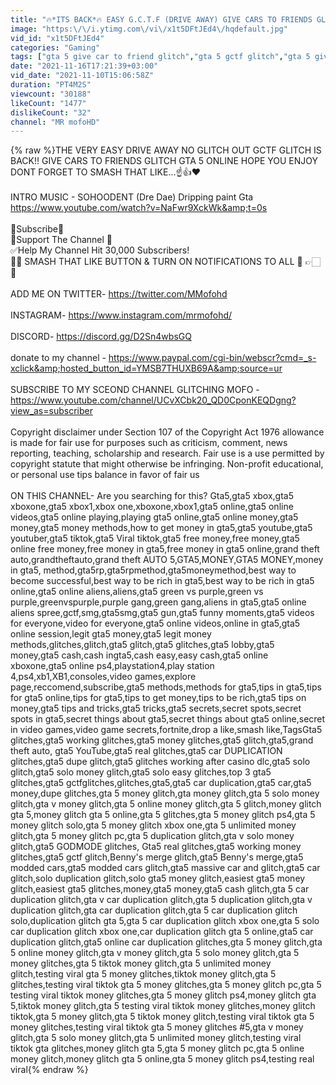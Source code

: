 ```yaml
---
title: "🔥*ITS BACK*🔥 EASY G.C.T.F (DRIVE AWAY) GIVE CARS TO FRIENDS GLITCH GTA 5 ONLINE NO GLITCH OUT"
image: "https:\/\/i.ytimg.com\/vi\/x1t5DFtJEd4\/hqdefault.jpg"
vid_id: "x1t5DFtJEd4"
categories: "Gaming"
tags: ["gta 5 give car to friend glitch","gta 5 gctf glitch","gta 5 give cars to friends glitch"]
date: "2021-11-16T17:21:39+03:00"
vid_date: "2021-11-10T15:06:58Z"
duration: "PT4M2S"
viewcount: "30188"
likeCount: "1477"
dislikeCount: "32"
channel: "MR mofoHD"
---
```

{% raw %}THE VERY EASY DRIVE AWAY NO GLITCH OUT GCTF GLITCH IS BACK!! GIVE CARS TO FRIENDS GLITCH GTA 5 ONLINE HOPE YOU ENJOY DONT FORGET TO SMASH THAT LIKE...☝👍❤️️<br /><br />INTRO MUSIC - SOHOODENT (Dre Dae) Dripping paint Gta<br /><a rel="nofollow" target="blank" href="https://www.youtube.com/watch?v=NaFwr9XckWk&amp;t=0s">https://www.youtube.com/watch?v=NaFwr9XckWk&amp;t=0s</a><br /><br />🔺Subscribe🔺<br />📣Support The Channel 📣<br />✅Help My Channel Hit 30,000 Subscribers!<br />👊🏼 SMASH THAT LIKE BUTTON &amp; TURN ON NOTIFICATIONS TO ALL 🔕 👉🏻 🔔<br /><br />ADD ME ON TWITTER- <a rel="nofollow" target="blank" href="https://twitter.com/MMofohd">https://twitter.com/MMofohd</a><br /><br />INSTAGRAM- <a rel="nofollow" target="blank" href="https://www.instagram.com/mrmofohd/">https://www.instagram.com/mrmofohd/</a><br /><br />DISCORD- <a rel="nofollow" target="blank" href="https://discord.gg/D2Sn4wbsGQ">https://discord.gg/D2Sn4wbsGQ</a><br /><br />donate to my channel  -   <a rel="nofollow" target="blank" href="https://www.paypal.com/cgi-bin/webscr?cmd=_s-xclick&amp;hosted_button_id=YMSB7THUXB69A&amp;source=ur">https://www.paypal.com/cgi-bin/webscr?cmd=_s-xclick&amp;hosted_button_id=YMSB7THUXB69A&amp;source=ur</a><br /><br />SUBSCRIBE TO MY SCEOND CHANNEL  GLITCHING MOFO - <a rel="nofollow" target="blank" href="https://www.youtube.com/channel/UCvXCbk20_QD0CponKEQDgng?view_as=subscriber">https://www.youtube.com/channel/UCvXCbk20_QD0CponKEQDgng?view_as=subscriber</a>  <br /><br />Copyright disclaimer under Section 107 of the Copyright Act 1976 allowance is made for fair use for purposes such as criticism, comment, news reporting, teaching, scholarship and research. Fair use is a use permitted by copyright statute that might otherwise be infringing. Non-profit educational, or personal use tips balance in favor of fair us <br /><br />ON THIS CHANNEL- Are you searching for this? Gta5,gta5 xbox,gta5 xboxone,gta5 xbox1,xbox one,xboxone,xbox1,gta5 online,gta5 online videos,gta5 online playing,playing gta5 online,gta5 online money,gta5 money,gta5 money methods,how to get money in gta5,gta5 youtube,gta5 youtuber,gta5 tiktok,gta5 Viral tiktok,gta5 free money,free money,gta5 online free money,free money in gta5,free money in gta5 online,grand theft auto,grandtheftauto,grand theft AUTO 5,GTA5,MONEY,GTA5 MONEY,money in gta5, method,gta5rp,gta5rpmethod,gta5moneymethod,best way to become successful,best way to be rich in gta5,best way to be rich in gta5 online,gta5 online aliens,aliens,gta5 green vs purple,green vs purple,greenvspurple,purple gang,green gang,aliens in gta5,gta5 online aliens spree,gctf,smg,gta5smg,gta5 gun,gta5 funny moments,gta5 videos for everyone,video for everyone,gta5 online videos,online in gta5,gta5 online session,legit gta5 money,gta5 legit money methods,glitches,glitch,gta5 glitch,gta5 glitches,gta5 lobby,gta5 money,gta5 cash,cash ingta5,cash easy,easy cash,gta5 online xboxone,gta5 online ps4,playstation4,play station 4,ps4,xb1,XB1,consoles,video games,explore page,reccomend,subscribe,gta5 methods,methods for gta5,tips in gta5,tips for gta5 online,tips for gta5,tips to get money,tips to be rich,gta5 tips on money,gta5 tips and tricks,gta5 tricks,gta5 secrets,secret spots,secret spots in gta5,secret things about gta5,secret things about gta5 online,secret in video games,video game secrets,fortnite,drop a like,smash like,TagsGta5 glitches,gta5 working glitches,gta5 money glitches,gta5 glitch,gta5,grand theft auto, gta5 YouTube,gta5 real glitches,gta5 car DUPLICATION glitches,gta5 dupe glitch,gta5 glitches working after casino dlc,gta5 solo glitch,gta5 solo money glitch,gta5 solo easy glitches,top 3 gta5 glitches,gta5 gctfglitches,glitches,gta5,gta5 car duplication,gta5 car,gta5 money,dupe glitches,gta 5 money glitch,gta money glitch,gta 5 solo money glitch,gta v money glitch,gta 5 online money glitch,gta 5 glitch,money glitch gta 5,money glitch gta 5 online,gta 5 glitches,gta 5 money glitch ps4,gta 5 money glitch solo,gta 5 money glitch xbox one,gta 5 unlimited money glitch,gta 5 money glitch pc,gta 5 duplication glitch,gta v solo money glitch,gta5 GODMODE glitches, Gta5 real glitches,gta5 working money glitches,gta5 gctf glitch,Benny's merge glitch,gta5 Benny's merge,gta5 modded cars,gta5 modded cars glitch,gta5 massive car and glitch,gta5 car glitch,solo duplication glitch,solo gta5 money glitch,easiest gta5 money glitch,easiest gta5 glitches,money,gta5 money,gta5 cash glitch,gta 5 car duplication glitch,gta v car duplication glitch,gta 5 duplication glitch,gta v duplication glitch,gta car duplication glitch,gta 5 car duplication glitch solo,duplication glitch gta 5,gta 5 car duplication glitch xbox one,gta 5 solo car duplication glitch xbox one,car duplication glitch gta 5 online,gta5 car duplication glitch,gta5 online car duplication glitches,gta 5 money glitch,gta 5 online money glitch,gta v money glitch,gta 5 solo money glitch,gta 5 money glitches,gta 5 tiktok money glitch,gta 5 unlimited money glitch,testing viral gta 5 money glitches,tiktok money glitch,gta 5 glitches,testing viral tiktok gta 5 money glitches,gta 5 money glitch pc,gta 5 testing viral tiktok money glitches,gta 5 money glitch ps4,money glitch gta 5,tiktok money glitch,gta 5 testing viral tiktok money glitches,money glitch tiktok,gta 5 money glitch,gta 5 tiktok money glitch,testing viral tiktok gta 5 money glitches,testing viral tiktok gta 5 money glitches #5,gta v money glitch,gta 5 solo money glitch,gta 5 unlimited money glitch,testing viral tiktok gta glitches,money glitch gta 5,gta 5 money glitch pc,gta 5 online money glitch,money glitch gta 5 online,gta 5 money glitch ps4,testing real viral{% endraw %}
